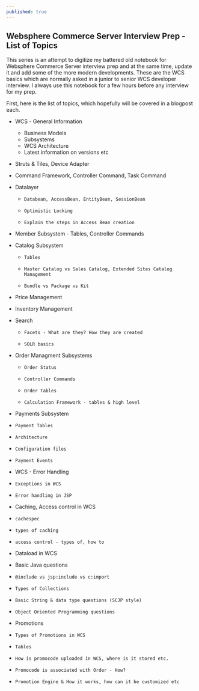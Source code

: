 ```yaml
---
published: true
---
```

## Websphere Commerce Server Interview Prep - List of Topics

This series is an attempt to digitize my battered old notebook for Websphere Commerce Server interview prep and at the same time, update it and add some of the more modern developments. These are the WCS basics which are normally asked in a junior to senior WCS developer interview. I always use this notebook for a few hours before any interview for my prep. 

First, here is the list of topics, which hopefully will be covered in a blogpost each.

- WCS - General Information 
  -   Business Models
  -   Subsystems
  -   WCS Architecture
  -   Latest information on versions etc
  
- Struts & Tiles, Device Adapter

- Command Framework, Controller Command, Task Command

- Datalayer
  - 	Databean, AccessBean, EntityBean, SessionBean
  - 	Optimistic Locking
  -   	Explain the steps in Access Bean creation
  
- Member Subsystem - Tables, Controller Commands

- Catalog Subsystem 
  - 	Tables
  -     Master Catalog vs Sales Catalog, Extended Sites Catalog Management
  -     Bundle vs Package vs Kit
  
- Price Management

- Inventory Management

- Search
  - 	Facets - What are they? How they are created
  -   	SOLR basics
  
- Order Managment Subsystems
  - 	Order Status
  -     Controller Commands
  -     Order Tables
  -     Calculation Framework - tables & high level
  
-  Payments Subsystem
  -  	Payment Tables
  -     Architecture
  -     Configuration files
  -     Payment Events
  
-  WCS - Error Handling
  -  	Exceptions in WCS
  -     Error handling in JSP
  
-  Caching, Access control in WCS
  -  	cachespec
  -     types of caching
  -     access control - types of, how to
  
-  Dataload in WCS

-  Basic Java questions 
  -  	@include vs jsp:include vs c:import
  -     Types of Collections
  -     Basic String & data type questions (SCJP style)
  -     Object Oriented Programming questions
  
-  Promotions
  -  	Types of Promotions in WCS
  -     Tables
  -     How is promocode uploaded in WCS, where is it stored etc.
  -     Promocode is associated with Order - How?
  -     Promotion Engine & How it works, how can it be customized etc

    
